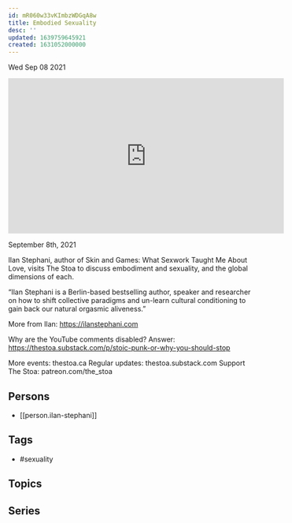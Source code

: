 ```yaml
---
id: mR060w33vKImbzWDGqA8w
title: Embodied Sexuality
desc: ''
updated: 1639759645921
created: 1631052000000
---
```





Wed Sep 08 2021

<iframe width="560" height="315" src="https://www.youtube.com/embed/5Qt2MInsFqU" title="Embodied Sexuality w/ Ilan Stephani" frameborder="0" allow="accelerometer; autoplay; clipboard-write; encrypted-media; gyroscope; picture-in-picture" allowfullscreen ></iframe>

September 8th, 2021

Ilan Stephani, author of Skin and Games: What Sexwork Taught Me About Love, visits The Stoa to discuss embodiment and sexuality, and the global dimensions of each.

“Ilan Stephani is a Berlin-based bestselling author, speaker and researcher on how to shift collective paradigms and un-learn cultural conditioning to gain back our natural orgasmic aliveness.”

More from Ilan: https://ilanstephani.com

Why are the YouTube comments disabled? Answer: https://thestoa.substack.com/p/stoic-punk-or-why-you-should-stop

More events: thestoa.ca 
Regular updates: thestoa.substack.com 
Support The Stoa: patreon.com/the_stoa

## Persons

- [[person.ilan-stephani]]

## Tags

- #sexuality

## Topics



## Series



